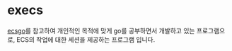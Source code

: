 # execs

[ecsgo](https://github.com/tedsmitt/ecsgo)를 참고하여 개인적인 목적에 맞게 go를 공부하면서 개발하고 있는 프로그램으로, ECS의 작업에 대한 세션을 제공하는 프로그램 입니다.